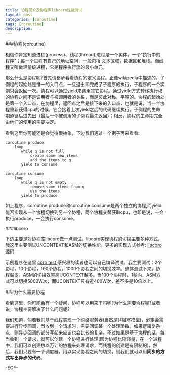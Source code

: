```yaml
---
title: 协程简介及协程库libcoro性能测试
layout: post
categories: [coroutine]
tags: [coroutine]
description:   .
---  
```


###协程(coroutine)

相信你肯定知道进程(process)、线程(thread),进程是一个实体，一个"执行中的程序"；每一个进程有自己的地址空间，一般包括:文本区域，数据区和堆栈。而线程又叫做轻量级进程，它是程序执行流的最小单元。  

那么什么是协程呢?首先请移步看看协程的定义[协程](http://zh.wikipedia.org/wiki/%E5%8D%8F%E7%A8%8B)。正像wikipedia中描述的，子例程的起始处是惟一的入口点，一旦退出即完成了子程序的执行，子程序的一个实例只会返回一次。协程可以通过yield来调用其它协程。通过yield方式转移执行权的协程之间不是调用者与被调用者的关系，而是彼此对称、平等的。协程的起始处是第一个入口点，在协程里，返回点之后是接下来的入口点，也就是说，当一个协程重新获得cpu的时候，它会接着上次yield之后的代码继续执行。子例程的生命期遵循后进先出（最后一个被调用的子例程最先返回）；相反，协程的生命期完全由他们的使用的需要决定。  

看到这里你可能还是会觉得很抽象，下边我们通过一个例子再来看看:

	coroutine produce
		loop
		   while q is not full
		       create some new items
		       add the items to q
		   yield to consume  

	coroutine consume
		loop
		   while q is not empty
		       remove some items from q
		       use the items
		   yield to produce  

如上程序，coroutine produce和coroutine consume是两个独立的协程,而yield能否实现从一个协程切换到另一个协程，两个协程交替获取cpu，也即是说，一会执行produce，一会执行consume。

###libcoro

下边主要是对协程库libcoro做一点测试。libcoro实现协程的切换主要多种方式，我这里主要测试UNCONTEXT和ASM的切换性能。更多的实现方式参考: [libcoro源码](https://github.com/yuxingfirst/libcoro)

示例程序在这里 [coro test](https://github.com/yuxingfirst/libcoro/blob/master/t.c),感兴趣的读者也可以自己编译试试。我主要测试：2个协程，10个协程，100个协程，1000个协程之间的切换效率。整体测试下来，协程越少，ASM的切换效率高UCONTEXT越多。当100个协程时，1秒内，ASM方式可以切换5000W次，而UCONTEXT只有近400W次，差不多是10倍以上。  

###为什么需要协程

看到这里，你可能会有一个疑问，协程可以用来干吗呢?为什么需要协程呢?或者说，协程主要解决了什么问题呢?  

我们知道，倘若我们基于线程实现一个网络服务器(当然是非阻塞模型)，必定会需要进行异步回调，当收到一个请求时，需要回调某一个处理函数。如果逻辑复杂一点，则异步回调的部分写起来应该也会比较的复杂。不过如果是基于协程的话，每当收到一个请求，就可以创建一个协程进行处理(因为协程比较轻量，在一个进程中，我们可以创建数以万计的协程来处理请求，而线程的创建是有限制的)，然后，我们只要有一个调度器，用以实现协程之间的切换，则我们就可以用**同步的方式写出异步的代码**。

-EOF-



